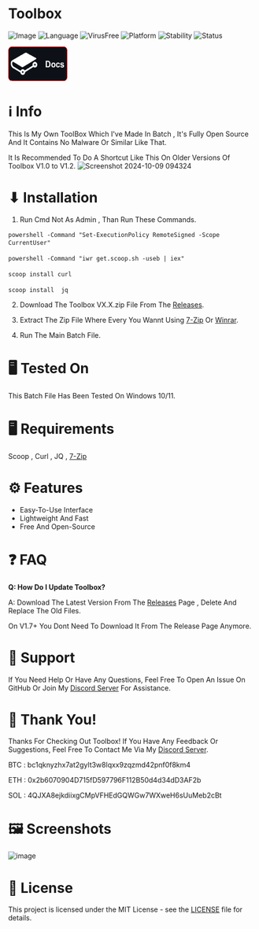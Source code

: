 # Toolbox

![Image](https://github.com/user-attachments/assets/b7dbd5bb-8edf-44c7-9bd1-131ae3142348)
![Language](https://img.shields.io/badge/Language-Batch-FF0000)
![VirusFree](https://img.shields.io/badge/Virus-Free-FF0000)
![Platform](https://img.shields.io/badge/Platform-Windows%2010%2F11-FF0000)
![Stability](https://img.shields.io/badge/Stability-Stable-FF0000)
![Status](https://img.shields.io/badge/Status-Active-FF0000)

<a href="https://toolbox.mintlify.app/">
    <img src="https://github.com/SimonGhost1012/SimonGhost1012.github.io/blob/main/docs/static/media/button.png" alt="Docs Button" width="120" height="70" />
</a>


# ℹ️ Info

This Is My Own ToolBox Which I've Made In Batch , It's Fully Open Source And It Contains No Malware Or Similar Like That.

It Is Recommended To Do A Shortcut Like This On Older Versions Of Toolbox V1.0 to V1.2.
![Screenshot 2024-10-09 094324](https://github.com/user-attachments/assets/f774e1ec-eaba-4594-a449-40112a6de915)

# ⬇ Installation

1. Run Cmd Not As Admin , Than Run These Commands.
```
powershell -Command "Set-ExecutionPolicy RemoteSigned -Scope CurrentUser"

powershell -Command "iwr get.scoop.sh -useb | iex"
   
scoop install curl

scoop install  jq
```
                                                 
2. Download The Toolbox VX.X.zip File From The [Releases](https://github.com/SimonGhost1012/ToolBox/releases).

3. Extract The Zip File Where Every You Wannt Using [7-Zip](https://7-zip.com/download.html) Or [Winrar](https://www.win-rar.com/download.html).

4. Run The Main Batch File.

# 🖥️ Tested On
This Batch File Has Been Tested On Windows 10/11.

# 🖥️ Requirements
Scoop , Curl , JQ , [7-Zip](https://7-zip.com/download.html)

# ⚙️ Features
- Easy-To-Use Interface
- Lightweight And Fast
- Free And Open-Source

# ❓ FAQ
**Q: How Do I Update Toolbox?**

A: Download The Latest Version From The [Releases](https://github.com/SimonGhost1012/ToolBox/releases) Page , Delete And Replace The Old Files.

On V1.7+ You Dont Need To Download It From The Release Page Anymore.

# 💬 Support
If You Need Help Or Have Any Questions, Feel Free To Open An Issue On GitHub Or Join My [Discord Server](https://discord.gg/qnS9HbEBVj) For Assistance.

# 🙏 Thank You!
Thanks For Checking Out Toolbox! If You Have Any Feedback Or Suggestions, Feel Free To Contact Me Via My [Discord Server](https://discord.gg/qnS9HbEBVj).

BTC : bc1qknyzhx7at2gylt3w8lqxx9zqzmd42pnf0f8km4

ETH : 0x2b6070904D715fD597796F112B50d4d34dD3AF2b

SOL : 4QJXA8ejkdiixgCMpVFHEdGQWGw7WXweH6sUuMeb2cBt

# 🖼 Screenshots

![image](https://github.com/user-attachments/assets/bded4d0f-63a3-44ae-ad96-ea237411b33d)

# 📄 License

This project is licensed under the MIT License - see the [LICENSE](LICENSE) file for details.
